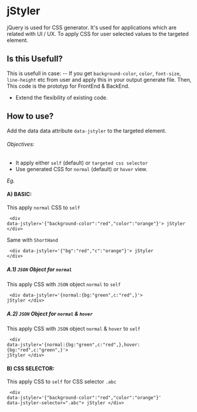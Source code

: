 # jStyler
jQuery is used for CSS generator. It's used for applications which are related with UI / UX. To apply CSS for user selected values to the targeted element.

## Is this Usefull?

This is usefull in case:
-- If you get `background-color`, `color`, `font-size`, `line-height` etc from user and apply this in your output generate file. Then, This code is the prototyp for FrontEnd & BackEnd.
- Extend the flexibility of existing code.

## How to use?
Add the data data attribute `data-jstyler` to the targeted element.

###### Objectives:
- It apply either `self` (default) or `targeted css selector`
- Use generated CSS for `normal` (default) or `hover` view.

*Eg.*

#### A) BASIC:

This apply `normal` CSS to `self`

<code> &lt;div data-jstyler='{"background-color":"red","color":"orange"}'&gt; jStyler &lt;/div&gt; </code>

Same with `ShortHand`

<code> &lt;div data-jstyler='{"bg":"red","c":"orange"}'&gt; jStyler &lt;/div&gt; </code>

##### A.1) `JSON` Object for `normal`

This apply CSS with `JSON` object `normal` to `self`

<code> &lt;div data-jstyler='{normal:{bg:"green",c:"red",}'&gt; jStyler &lt;/div&gt; </code>

##### A.2) `JSON` Object for `normal` & `hover`

This apply CSS with `JSON` object `normal` & `hover` to `self`

<code> &lt;div data-jstyler='{normal:{bg:"green",c:"red",},hover:{bg:"red",c:"green",}'&gt; jStyler &lt;/div&gt; </code>


#### B) CSS SELECTOR:

This apply CSS to `self` for CSS selector `.abc`

<code> &lt;div data-jstyler='{"background-color":"red","color":"orange"}' data-jstyler-selector=".abc"&gt; jStyler &lt;/div&gt; </code>
